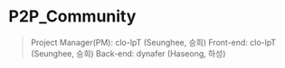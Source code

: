 # P2P_Community

> Project Manager(PM): clo-lpT (Seunghee, 승희)
> Front-end: clo-lpT (Seunghee, 승희)
> Back-end: dynafer (Haseong, 하성)
